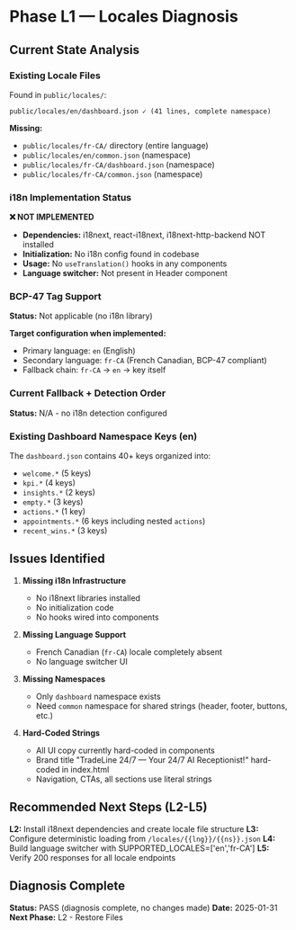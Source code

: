 # Phase L1 — Locales Diagnosis

## Current State Analysis

### Existing Locale Files
Found in `public/locales/`:
```
public/locales/en/dashboard.json ✓ (41 lines, complete namespace)
```

**Missing:**
- `public/locales/fr-CA/` directory (entire language)
- `public/locales/en/common.json` (namespace)
- `public/locales/fr-CA/dashboard.json` (namespace)
- `public/locales/fr-CA/common.json` (namespace)

### i18n Implementation Status
**❌ NOT IMPLEMENTED**

- **Dependencies:** i18next, react-i18next, i18next-http-backend NOT installed
- **Initialization:** No i18n config found in codebase
- **Usage:** No `useTranslation()` hooks in any components
- **Language switcher:** Not present in Header component

### BCP-47 Tag Support
**Status:** Not applicable (no i18n library)

**Target configuration when implemented:**
- Primary language: `en` (English)
- Secondary language: `fr-CA` (French Canadian, BCP-47 compliant)
- Fallback chain: `fr-CA` → `en` → key itself

### Current Fallback + Detection Order
**Status:** N/A - no i18n detection configured

### Existing Dashboard Namespace Keys (en)
The `dashboard.json` contains 40+ keys organized into:
- `welcome.*` (5 keys)
- `kpi.*` (4 keys)
- `insights.*` (2 keys)
- `empty.*` (3 keys)
- `actions.*` (1 key)
- `appointments.*` (6 keys including nested `actions`)
- `recent_wins.*` (3 keys)

## Issues Identified

1. **Missing i18n Infrastructure**
   - No i18next libraries installed
   - No initialization code
   - No hooks wired into components

2. **Missing Language Support**
   - French Canadian (`fr-CA`) locale completely absent
   - No language switcher UI

3. **Missing Namespaces**
   - Only `dashboard` namespace exists
   - Need `common` namespace for shared strings (header, footer, buttons, etc.)

4. **Hard-Coded Strings**
   - All UI copy currently hard-coded in components
   - Brand title "TradeLine 24/7 — Your 24/7 AI Receptionist!" hard-coded in index.html
   - Navigation, CTAs, all sections use literal strings

## Recommended Next Steps (L2-L5)

**L2:** Install i18next dependencies and create locale file structure
**L3:** Configure deterministic loading from `/locales/{{lng}}/{{ns}}.json`
**L4:** Build language switcher with SUPPORTED_LOCALES=['en','fr-CA']
**L5:** Verify 200 responses for all locale endpoints

## Diagnosis Complete
**Status:** PASS (diagnosis complete, no changes made)
**Date:** 2025-01-31
**Next Phase:** L2 - Restore Files

